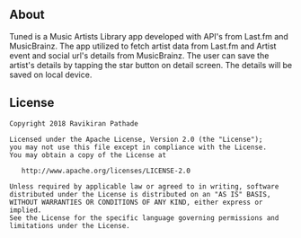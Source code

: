 
## About
Tuned is a Music Artists Library app developed with API's from Last.fm and MusicBrainz. The app utilized to fetch artist data from Last.fm and Artist event and social url's details from MusicBrainz. The user can save the artist's details by tapping the star button on detail screen. The details will be saved on local device.


## License
    Copyright 2018 Ravikiran Pathade

    Licensed under the Apache License, Version 2.0 (the "License");
    you may not use this file except in compliance with the License.
    You may obtain a copy of the License at

       http://www.apache.org/licenses/LICENSE-2.0

    Unless required by applicable law or agreed to in writing, software
    distributed under the License is distributed on an "AS IS" BASIS,
    WITHOUT WARRANTIES OR CONDITIONS OF ANY KIND, either express or implied.
    See the License for the specific language governing permissions and
    limitations under the License.